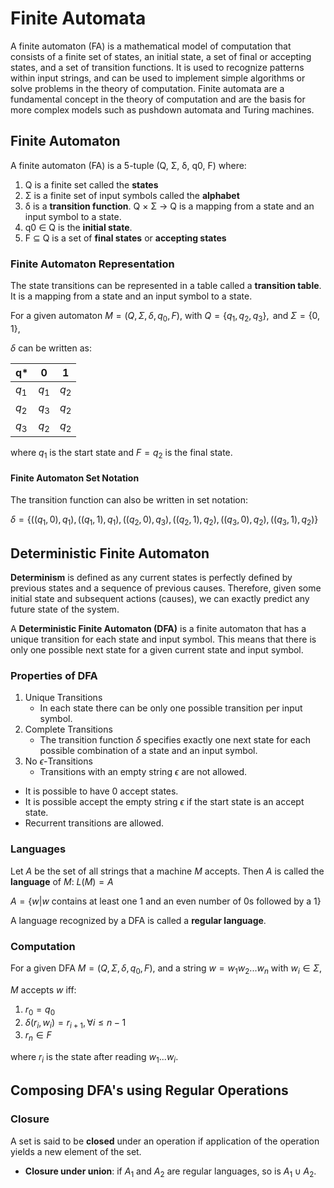 # Finite Automata

A finite automaton (FA) is a mathematical model of computation that consists of a finite set of states, an initial state, a set of final or accepting states, and a set of transition functions.
It is used to recognize patterns within input strings, and can be used to implement simple algorithms or solve problems in the theory of computation.
Finite automata are a fundamental concept in the theory of computation and are the basis for more complex models such as pushdown automata and Turing machines.

## Finite Automaton

A finite automaton (FA) is a 5-tuple (Q, Σ, δ, q0, F) where:

1. Q is a finite set called the **states**
2. Σ is a finite set of input symbols called the **alphabet**
3. δ is a **transition function**. Q × Σ → Q is a mapping from a state and an input symbol to a state.
4. q0 ∈ Q is the **initial state**.
5. F ⊆ Q is a set of **final states** or **accepting states**

### Finite Automaton Representation

The state transitions can be represented in a table called a **transition table**.
It is a mapping from a state and an input symbol to a state.

For a given automaton $M = (Q, Σ, δ, q_0, F)$,
with $Q = \{q_1, q_2, q_3\}, \text{ and } \Sigma = \{0, 1\}$,

$\delta$ can be written as:

| q\*    | 0     | 1     |
| ------ | ----- | ----- |
| $q_1$  | $q_1$ | $q_2$ |
| $q_2$  | $q_3$ | $q_2$ |
| $q_3$  | $q_2$ | $q_2$ |

where $q_1$ is the start state
and $F = q_2$ is the final state.

#### Finite Automaton Set Notation

The transition function can also be written in set notation:

$\delta = \{((q_1, 0), q_1), ((q_1, 1), q_1), ((q_2, 0), q_3), ((q_2, 1), q_2), ((q_3, 0), q_2), ((q_3, 1), q_2)\}$

## Deterministic Finite Automaton

**Determinism** is defined as any current states is perfectly defined by previous states and a sequence of previous causes.
Therefore, given some initial state and subsequent actions (causes), we can exactly predict any future state of the system.

A **Deterministic Finite Automaton (DFA)** is a finite automaton that has a unique transition for each state and input symbol.
This means that there is only one possible next state for a given current state and input symbol.

### Properties of DFA

1. Unique Transitions
   - In each state there can be only one possible transition per input symbol.
2. Complete Transitions
   - The transition function $\delta$ specifies exactly one next state for each possible combination of a state and an input symbol.
3. No $\epsilon$-Transitions
    - Transitions with an empty string $\epsilon$ are not allowed.

- It is possible to have 0 accept states.
- It is possible accept the empty string $\epsilon$ if the start state is an accept state.
- Recurrent transitions are allowed.

### Languages

Let $A$ be the set of all strings that a machine $M$ accepts.
Then $A$ is called the **language** of $M$: $L(M) = A$

$A = \{w | w \text{ contains at least one 1 and an even number of 0s followed by a 1}\}$

A language recognized by a DFA is called a **regular language**.

### Computation

For a given DFA $M = (Q, Σ, δ, q_0, F)$,
and a string $w = w_1w_2...w_n$ with $w_i \in Σ$,

$M$ accepts $w$ iff:

1. $r_0 = q_0$
2. $\delta(r_i, w_i) = r_{i+1}, \forall i \le n - 1$
3. $r_n \in F$

where $r_i$ is the state after reading $w_1...w_i$.

## Composing DFA's using Regular Operations

### Closure

A set is said to be **closed** under an operation if application of the operation yields a new element of the set.

- **Closure under union**: if $A_1$ and $A_2$ are regular languages, so is $A_1 \cup A_2$.
